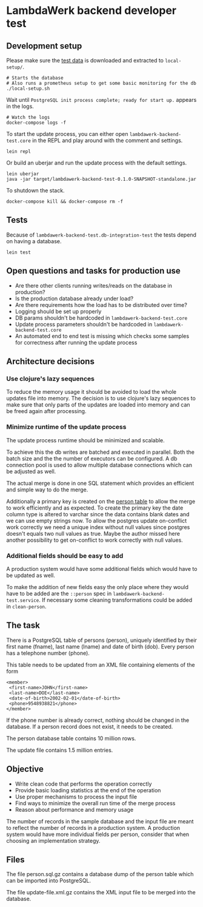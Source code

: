 # LambdaWerk backend developer test

## Development setup

Please make sure the [test data](http://exchange.lambdawerk.com.s3-website.eu-central-1.amazonaws.com/lambdawerk-backend-test.tar) is downloaded and extracted to `local-setup/`.

    # Starts the database
    # Also runs a prometheus setup to get some basic monitoring for the db
    ./local-setup.sh


Wait until `PostgreSQL init process complete; ready for start up.` appears in the logs.

    # Watch the logs
    docker-compose logs -f

To start the update process, you can either open `lambdawerk-backend-test.core` in the REPL and play around with the comment and settings.

    lein repl

Or build an uberjar and run the update process with the default settings.

    lein uberjar
    java -jar target/lambdawerk-backend-test-0.1.0-SNAPSHOT-standalone.jar

To shutdown the stack.

    docker-compose kill && docker-compose rm -f

## Tests

Because of `lambdawerk-backend-test.db-integration-test` the tests depend on having a database.

    lein test

## Open questions and tasks for production use

 - Are there other clients running writes/reads on the database in production?
 - Is the production database already under load?
 - Are there requirements how the load has to be distributed over time?
 - Logging should be set up properly
 - DB params shouldn't be hardcoded in `lambdawerk-backend-test.core`
 - Update process parameters shouldn't be hardcoded in `lambdawerk-backend-test.core`
 - An automated end to end test is missing which checks some samples for correctness after running the update process

## Architecture decisions

### Use clojure's lazy sequences

To reduce the memory usage it should be avoided to load the whole updates file into memory.
The decision is to use clojure's lazy sequences to make sure that only parts of the updates are loaded into memory and can be freed again after processing.

### Minimize runtime of the update process

The update process runtime should be minimized and scalable.

To achieve this the db writes are batched and executed in parallel.
Both the batch size and the the number of executors can be configured.
A db connection pool is used to allow multiple database connections which can be adjusted as well.

The actual merge is done in one SQL statement which provides an efficient and simple way to do the merge.

Additionally a primary key is created on the [person table](local-setup/init-db.sh) to allow the merge to work efficiently and as expected.
To create the primary key the date column type is altered to varchar since the data contains blank dates and we can use empty strings now.
To allow the postgres update on-conflict work correctly we need a unique index without null values since postgres doesn't equals two null values as true.
Maybe the author missed here another possibility to get on-conflict to work correctly with null values.

### Additional fields should be easy to add

A production system would have some additional fields which would have to be updated as well.

To make the addition of new fields easy the only place where they would have to be added are the `::person` spec in `lambdawerk-backend-test.service`.
If necessary some cleaning transformations could be added in `clean-person`.

## The task

There is a PostgreSQL table of persons (person), uniquely identified
by their first name (fname), last name (lname) and date of birth
(dob).  Every person has a telephone number (phone).

This table needs to be updated from an XML file containing elements of
the form

```
<member>
 <first-name>JOHN</first-name>
 <last-name>DOE</last-name>
 <date-of-birth>2002-02-01</date-of-birth>
 <phone>9548938821</phone>
</member>
```

If the phone number is already correct, nothing should be changed in
the database.  If a person record does not exist, it needs to be
created.

The person database table contains 10 million rows.

The update file contains 1.5 million entries.

## Objective

 - Write clean code that performs the operation correctly
 - Provide basic loading statistics at the end of the operation
 - Use proper mechanisms to process the input file
 - Find ways to minimize the overall run time of the merge process
 - Reason about performance and memory usage

The number of records in the sample database and the input file are
meant to reflect the number of records in a production system.  A
production system would have more individual fields per person,
consider that when choosing an implementation strategy.

## Files

The file person.sql.gz contains a database dump of the person table
which can be imported into PostgreSQL.

The file update-file.xml.gz contains the XML input file to be merged
into the database.
